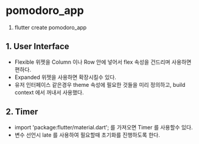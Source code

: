 # pomodoro_app

1. flutter create pomodoro_app

## 1. User Interface

- Flexible 위젯을 Column 이나 Row 안에 넣어서 flex 속성을 건드리며 사용하면 편하다.
- Expanded 위젯을 사용하면 확장시킬수 있다.
- 유저 인터페이스 같은경우 theme 속성에 필요한 것들을 미리 정의하고, build context 에서 꺼내서 사용했다.

## 2. Timer

- import 'package:flutter/material.dart'; 를 가져오면 Timer 를 사용할수 있다.
- 변수 선언시 late 를 사용하여 필요할때 초기화를 진행하도록 한다.